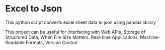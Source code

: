 # Excel to Json

This python script converts excel sheet data to json using pandas library

This project can be useful for Interfacing with Web APIs, Storage of Structured Data, When File Size Matters. Real-time Applications, Machine-Readable Formats, Version Control
